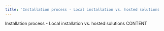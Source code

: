 ```yaml
---
title: 'Installation process - Local installation vs. hosted solutions'
---
```


Installation process - Local installation vs. hosted solutions CONTENT
